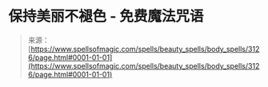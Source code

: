 <!--yml

分类：未分类

日期：2024年06月12日 18:36:56

-->

# 保持美丽不褪色 - 免费魔法咒语

> 来源：[https://www.spellsofmagic.com/spells/beauty_spells/body_spells/3126/page.html#0001-01-01](https://www.spellsofmagic.com/spells/beauty_spells/body_spells/3126/page.html#0001-01-01)
